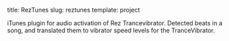 title: RezTunes
slug: reztunes
template: project

iTunes plugin for audio activation of Rez Trancevibrator. Detected
beats in a song, and translated them to vibrator speed levels for the
TranceVibrator.
